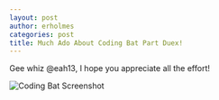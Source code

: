 ```yaml
---
layout: post
author: erholmes
categories: post
title: Much Ado About Coding Bat Part Duex!
---
```


Gee whiz @eah13, I hope you appreciate all the effort! 

![Coding Bat Screenshot](http://www.unc.edu/~erholmes/codingbat2.png)
